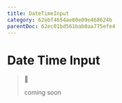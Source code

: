 ```yaml
---
title: DateTimeInput
category: 62ebf4654ae80e09e468624b
parentDoc: 62ec01bd561bab0aa775efe4
---
```


# Date Time Input
>🚧 
>
> coming soon